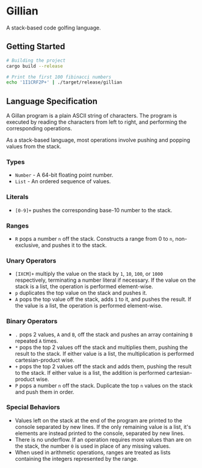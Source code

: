 # Gillian
A stack-based code golfing language.

## Getting Started
```bash
# Building the project
cargo build --release

# Print the first 100 fibinacci numbers
echo '1I1CRF2P+' | ./target/release/gillian
```

## Language Specification

A Gillan program is a plain ASCII string of characters. The program is executed by reading the
characters from left to right, and performing the corresponding operations.

As a stack-based language, most operations involve pushing and popping values from the stack.

### Types
 - `Number` - A 64-bit floating point number.
 - `List` - An ordered sequence of values.

### Literals
 - `[0-9]+` pushes the corresponding base-10 number to the stack.

### Ranges
 - `R` pops a number `n` off the stack. Constructs a range from 0 to `n`, non-exclusive,
    and pushes it to the stack.

### Unary Operators
 - `[IXCM]+` multiply the value on the stack by `1`, `10`, `100`, or `1000` respectively,
   terminating a number literal if necessary. If the value on the stack is a list, the operation
    is performed element-wise.
 - `p` duplicates the top value on the stack and pushes it.
 - `A` pops the top value off the stack, adds `1` to it, and pushes the result. If the value is a
   list, the operation is performed element-wise.

### Binary Operators
 - `.` pops 2 values, `A` and `B`, off the stack and pushes an array containing `B` repeated `A` times.
 - `*` pops the top 2 values off the stack and multiplies them, pushing the result to the stack. If
   either value is a list, the multiplication is performed cartesian-product wise.
 - `+` pops the top 2 values off the stack and adds them, pushing the result to the stack. If
   either value is a list, the addition is performed cartesian-product wise.
 - `P` pops a number `n` off the stack. Duplicate the top `n` values on the stack and push them in order.

### Special Behaviors
 - Values left on the stack at the end of the program are printed to the console separated by new
   lines. If the only remaining value is a list, it's elements are instead printed to the console,
   separated by new lines.
 - There is no underflow. If an operation requires more values than are on the stack, the number
   `0` is used in place of any missing values.
 - When used in arithmetic operations, ranges are treated as lists containing the integers represented
   by the range.
